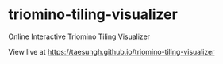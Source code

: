 # triomino-tiling-visualizer
Online Interactive Triomino Tiling Visualizer

View live at https://taesungh.github.io/triomino-tiling-visualizer
